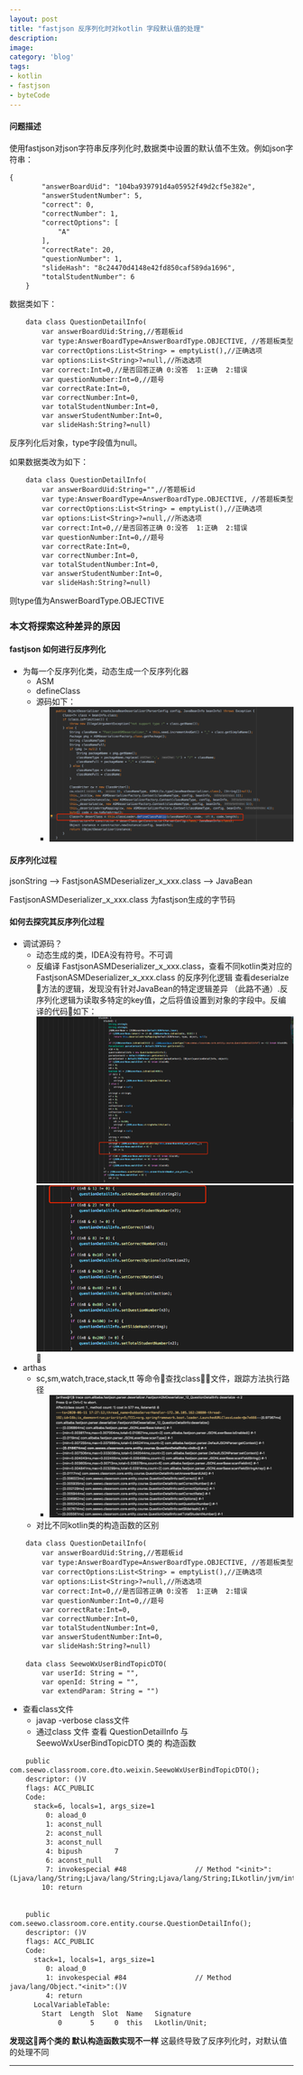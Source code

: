 ```yaml
---
layout: post
title: "fastjson 反序列化时对kotlin 字段默认值的处理"
description: 
image: 
category: 'blog'
tags:
- kotlin
- fastjson
- byteCode
---
```


#### 问题描述
使用fastjson对json字符串反序列化时,数据类中设置的默认值不生效。例如json字符串：
```
{
        "answerBoardUid": "104ba939791d4a05952f49d2cf5e382e",
        "answerStudentNumber": 5,
        "correct": 0,
        "correctNumber": 1,
        "correctOptions": [
            "A"
        ],
        "correctRate": 20,
        "questionNumber": 1,
        "slideHash": "8c24470d4148e42fd850caf589da1696",
        "totalStudentNumber": 6
    }
```
数据类如下：
```
    data class QuestionDetailInfo(
        var answerBoardUid:String,//答题板id
        var type:AnswerBoardType=AnswerBoardType.OBJECTIVE, //答题板类型
        var correctOptions:List<String> = emptyList(),//正确选项
        var options:List<String>?=null,//所选选项
        var correct:Int=0,//是否回答正确 0:没答  1:正确  2:错误
        var questionNumber:Int=0,//题号
        var correctRate:Int=0,
        var correctNumber:Int=0,
        var totalStudentNumber:Int=0,
        var answerStudentNumber:Int=0,
        var slideHash:String?=null) 
``` 

反序列化后对象，type字段值为null。

如果数据类改为如下：
```
    data class QuestionDetailInfo(
        var answerBoardUid:String="",//答题板id
        var type:AnswerBoardType=AnswerBoardType.OBJECTIVE, //答题板类型
        var correctOptions:List<String> = emptyList(),//正确选项
        var options:List<String>?=null,//所选选项
        var correct:Int=0,//是否回答正确 0:没答  1:正确  2:错误
        var questionNumber:Int=0,//题号
        var correctRate:Int=0,
        var correctNumber:Int=0,
        var totalStudentNumber:Int=0,
        var answerStudentNumber:Int=0,
        var slideHash:String?=null) 
``` 
则type值为AnswerBoardType.OBJECTIVE

### 本文将探索这种差异的原因

#### fastjson 如何进行反序列化
- 为每一个反序列化类，动态生成一个反序列化器
    - ASM
    - defineClass
    - 源码如下：
        - ![](../assets/img/dynamic-class.png)

#### 反序列化过程
jsonString ——> FastjsonASMDeserializer_x_xxx.class ——> JavaBean

FastjsonASMDeserializer_x_xxx.class 为fastjson生成的字节码

#### 如何去探究其反序列化过程
- 调试源码？
    - 动态生成的类，IDEA没有符号。不可调  
    - 反编译 FastjsonASMDeserializer_x_xxx.class，查看不同kotlin类对应的 FastjsonASMDeserializer_x_xxx.class 的反序列化逻辑 
    查看deserialze 方法的逻辑，发现没有针对JavaBean的特定逻辑差异 （此路不通）.反序列化逻辑为读取多特定的key值，之后将值设置到对象的字段中。反编译的代码如下：
    ![](../assets/img/fastjson-deserializer.png)
    ![](../assets/img/fastjson-deserializer2.png)

- arthas
    - sc,sm,watch,trace,stack,tt  等命令查找class文件，跟踪方法执行路径  
        - ![](../assets/img/trace-fastjson.png)
    - 对比不同kotlin类的构造函数的区别   
```
    data class QuestionDetailInfo(
        var answerBoardUid:String,//答题板id
        var type:AnswerBoardType=AnswerBoardType.OBJECTIVE, //答题板类型
        var correctOptions:List<String> = emptyList(),//正确选项
        var options:List<String>?=null,//所选选项
        var correct:Int=0,//是否回答正确 0:没答  1:正确  2:错误
        var questionNumber:Int=0,//题号
        var correctRate:Int=0,
        var correctNumber:Int=0,
        var totalStudentNumber:Int=0,
        var answerStudentNumber:Int=0,
        var slideHash:String?=null) 

    data class SeewoWxUserBindTopicDTO(
        var userId: String = "",
        var openId: String = "",
        var extendParam: String = "")
```


- 查看class文件
    - javap -verbose class文件
    - 通过class 文件 查看 QuestionDetailInfo 与 SeewoWxUserBindTopicDTO 类的 构造函数

```
    public com.seewo.classroom.core.dto.weixin.SeewoWxUserBindTopicDTO();
    descriptor: ()V
    flags: ACC_PUBLIC
    Code:
      stack=6, locals=1, args_size=1
         0: aload_0
         1: aconst_null
         2: aconst_null
         3: aconst_null
         4: bipush        7
         6: aconst_null
         7: invokespecial #48                 // Method "<init>":(Ljava/lang/String;Ljava/lang/String;Ljava/lang/String;ILkotlin/jvm/internal/DefaultConstructorMarker;)V
        10: return


    public com.seewo.classroom.core.entity.course.QuestionDetailInfo();
    descriptor: ()V
    flags: ACC_PUBLIC
    Code:
      stack=1, locals=1, args_size=1
         0: aload_0
         1: invokespecial #84                 // Method java/lang/Object."<init>":()V
         4: return
      LocalVariableTable:
        Start  Length  Slot  Name   Signature
            0       5     0  this   Lkotlin/Unit;
```  

 **发现这两个类的 默认构造函数实现不一样** 这最终导致了反序列化时，对默认值的处理不同
    



-----
